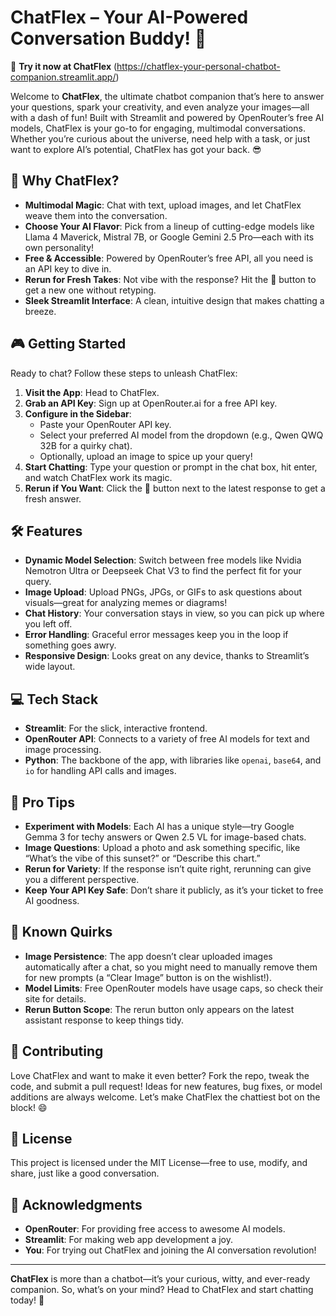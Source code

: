 # ChatFlex – Your AI-Powered Conversation Buddy! 🚀

🔗 **Try it now at ChatFlex** (https://chatflex-your-personal-chatbot-companion.streamlit.app/)

Welcome to **ChatFlex**, the ultimate chatbot companion that’s here to answer your questions, spark your creativity, and even analyze your images—all with a dash of fun! Built with Streamlit and powered by OpenRouter’s free AI models, ChatFlex is your go-to for engaging, multimodal conversations. Whether you’re curious about the universe, need help with a task, or just want to explore AI’s potential, ChatFlex has got your back. 😎

## 🌟 Why ChatFlex?

- **Multimodal Magic**: Chat with text, upload images, and let ChatFlex weave them into the conversation.
- **Choose Your AI Flavor**: Pick from a lineup of cutting-edge models like Llama 4 Maverick, Mistral 7B, or Google Gemini 2.5 Pro—each with its own personality!
- **Free & Accessible**: Powered by OpenRouter’s free API, all you need is an API key to dive in.
- **Rerun for Fresh Takes**: Not vibe with the response? Hit the 🔄 button to get a new one without retyping.
- **Sleek Streamlit Interface**: A clean, intuitive design that makes chatting a breeze.

## 🎮 Getting Started

Ready to chat? Follow these steps to unleash ChatFlex:

1. **Visit the App**: Head to ChatFlex.
2. **Grab an API Key**: Sign up at OpenRouter.ai for a free API key.
3. **Configure in the Sidebar**:
   - Paste your OpenRouter API key.
   - Select your preferred AI model from the dropdown (e.g., Qwen QWQ 32B for a quirky chat).
   - Optionally, upload an image to spice up your query!
4. **Start Chatting**: Type your question or prompt in the chat box, hit enter, and watch ChatFlex work its magic.
5. **Rerun if You Want**: Click the 🔄 button next to the latest response to get a fresh answer.

## 🛠️ Features

- **Dynamic Model Selection**: Switch between free models like Nvidia Nemotron Ultra or Deepseek Chat V3 to find the perfect fit for your query.
- **Image Upload**: Upload PNGs, JPGs, or GIFs to ask questions about visuals—great for analyzing memes or diagrams!
- **Chat History**: Your conversation stays in view, so you can pick up where you left off.
- **Error Handling**: Graceful error messages keep you in the loop if something goes awry.
- **Responsive Design**: Looks great on any device, thanks to Streamlit’s wide layout.

## 💻 Tech Stack

- **Streamlit**: For the slick, interactive frontend.
- **OpenRouter API**: Connects to a variety of free AI models for text and image processing.
- **Python**: The backbone of the app, with libraries like `openai`, `base64`, and `io` for handling API calls and images.

## 🚀 Pro Tips

- **Experiment with Models**: Each AI has a unique style—try Google Gemma 3 for techy answers or Qwen 2.5 VL for image-based chats.
- **Image Questions**: Upload a photo and ask something specific, like “What’s the vibe of this sunset?” or “Describe this chart.”
- **Rerun for Variety**: If the response isn’t quite right, rerunning can give you a different perspective.
- **Keep Your API Key Safe**: Don’t share it publicly, as it’s your ticket to free AI goodness.

## 🐛 Known Quirks

- **Image Persistence**: The app doesn’t clear uploaded images automatically after a chat, so you might need to manually remove them for new prompts (a “Clear Image” button is on the wishlist!).
- **Model Limits**: Free OpenRouter models have usage caps, so check their site for details.
- **Rerun Button Scope**: The rerun button only appears on the latest assistant response to keep things tidy.

## 🤝 Contributing

Love ChatFlex and want to make it even better? Fork the repo, tweak the code, and submit a pull request! Ideas for new features, bug fixes, or model additions are always welcome. Let’s make ChatFlex the chattiest bot on the block! 😄

## 📜 License

This project is licensed under the MIT License—free to use, modify, and share, just like a good conversation.

## 🙌 Acknowledgments

- **OpenRouter**: For providing free access to awesome AI models.
- **Streamlit**: For making web app development a joy.
- **You**: For trying out ChatFlex and joining the AI conversation revolution!

---

**ChatFlex** is more than a chatbot—it’s your curious, witty, and ever-ready companion. So, what’s on your mind? Head to ChatFlex and start chatting today! 💬
